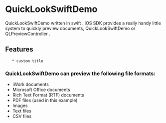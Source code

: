 # QuickLookSwiftDemo

QuickLookSwiftDemo written in swift . 
iOS SDK provides a really handy little system to quickly preview documents, QuickLookSwiftDemo or QLPreviewController . 

## Features 
       * custom title 

### QuickLookSwiftDemo can preview the following file formats: 

* iWork documents
* Microsoft Office documents
* Rich Text Format (RTF) documents
* PDF files (used in this example)
* Images
* Text files
* CSV files
